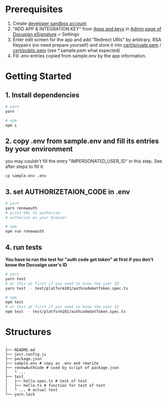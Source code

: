 # Prerequisites

1. Create [developer sandbox account](https://go.docusign.com/o/sandbox/)
2. "ADD APP & INTEGRATION KEY" from [Apps and keys](https://admindemo.docusign.com/api-integrator-key)
   in [Admin page of Docusign eSignature](https://admindemo.docusign.com/) > Settings
3. Enter edit screen for the app and add "Redirect URIs" by arbitrary, RSA Keypairs (no need prepare yourself) and store
   it into [cert/private.pem](cert/private.pem) / [cert/public.pem](cert/public.pem) (see *.sample.pem what expected)
4. Fill .env entries copied from sample.env by the app information.

# Getting Started

## 1. Install dependencies

```bash
# yarn
yarn

# npm
npm i
```

## 2. copy .env from sample.env and fill its entries by your environment

you may couldn't fill the entry "IMPERSONATED_USER_ID" in this step. See after steps to fill it.

```bash
cp sample.env .env
```

## 3. set AUTHORIZETAION_CODE in .env

```bash
# yarn
yarn renewauth
# print URL to authorize
# authorize on your browser

# npm
npm run renewauth
```

## 4. run tests

**You have to run the test for "auth code get token" at first if you don't know the Docusign user's ID**

```bash
# yarn
yarn test
# or this at first if you need to know the user ID
yarn test -- test/platform101/authcodeGetToken.spec.ts

# npm
npm test
# or this at first if you need to know the user ID
npm test -- test/platform101/authcodeGetToken.spec.ts
```

# Structures

```
.
├── README.md
├── jest.config.js
├── package.json
├── sample.env # copy as .env and rewrite
├── renewAuthCode # used by script of package.json
│   └ ...
├── test
│   ├── hello.spec.ts # test of test
│   ├── hello.ts # function for test of test
│   └ ... # actual test
└── yarn.lock
```
